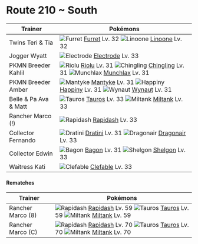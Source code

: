 # Route 210 ~ South

Trainer                    | Pokémons
---                        | ---
Twins Teri & Tia           | ![][162]  [Furret] Lv. 32  ![][264]  [Linoone] Lv. 32
Jogger Wyatt               | ![][101]  [Electrode] Lv. 33
PKMN Breeder Kahlil        | ![][447]  [Riolu] Lv. 31  ![][433]  [Chingling] Lv. 31  ![][446]  [Munchlax] Lv. 31
PKMN Breeder Amber         | ![][458]  [Mantyke] Lv. 31  ![][440]  [Happiny] Lv. 31  ![][360]  [Wynaut] Lv. 31
Belle & Pa Ava & Matt      | ![][128]  [Tauros] Lv. 33  ![][241]  [Miltank] Lv. 33
Rancher Marco (!)          | ![][078]  [Rapidash] Lv. 33
Collector Fernando         | ![][147]  [Dratini] Lv. 31  ![][148]  [Dragonair] Lv. 33
Collector Edwin            | ![][371]  [Bagon] Lv. 31  ![][372]  [Shelgon] Lv. 33
Waitress Kati              | ![][036]  [Clefable] Lv. 33

#### Rematches

Trainer                    | Pokémons
---                        | ---
Rancher Marco (8)          | ![][078]  [Rapidash] Lv. 59  ![][128]  [Tauros] Lv. 59  ![][241]  [Miltank] Lv. 59
Rancher Marco (C)          | ![][078]  [Rapidash] Lv. 70  ![][128]  [Tauros] Lv. 70  ![][241]  [Miltank] Lv. 70
[036]: https://raw.githubusercontent.com/PokeAPI/sprites/master/sprites/pokemon/36.png "Clefable"
[078]: https://raw.githubusercontent.com/PokeAPI/sprites/master/sprites/pokemon/78.png "Rapidash"
[101]: https://raw.githubusercontent.com/PokeAPI/sprites/master/sprites/pokemon/101.png "Electrode"
[128]: https://raw.githubusercontent.com/PokeAPI/sprites/master/sprites/pokemon/128.png "Tauros"
[147]: https://raw.githubusercontent.com/PokeAPI/sprites/master/sprites/pokemon/147.png "Dratini"
[148]: https://raw.githubusercontent.com/PokeAPI/sprites/master/sprites/pokemon/148.png "Dragonair"
[162]: https://raw.githubusercontent.com/PokeAPI/sprites/master/sprites/pokemon/162.png "Furret"
[241]: https://raw.githubusercontent.com/PokeAPI/sprites/master/sprites/pokemon/241.png "Miltank"
[264]: https://raw.githubusercontent.com/PokeAPI/sprites/master/sprites/pokemon/264.png "Linoone"
[360]: https://raw.githubusercontent.com/PokeAPI/sprites/master/sprites/pokemon/360.png "Wynaut"
[371]: https://raw.githubusercontent.com/PokeAPI/sprites/master/sprites/pokemon/371.png "Bagon"
[372]: https://raw.githubusercontent.com/PokeAPI/sprites/master/sprites/pokemon/372.png "Shelgon"
[433]: https://raw.githubusercontent.com/PokeAPI/sprites/master/sprites/pokemon/433.png "Chingling"
[440]: https://raw.githubusercontent.com/PokeAPI/sprites/master/sprites/pokemon/440.png "Happiny"
[446]: https://raw.githubusercontent.com/PokeAPI/sprites/master/sprites/pokemon/446.png "Munchlax"
[447]: https://raw.githubusercontent.com/PokeAPI/sprites/master/sprites/pokemon/447.png "Riolu"
[458]: https://raw.githubusercontent.com/PokeAPI/sprites/master/sprites/pokemon/458.png "Mantyke"
[Clefable]: /pokemon_changes/036.md
[Rapidash]: /pokemon_changes/078.md
[Electrode]: /pokemon_changes/101.md
[Tauros]: /pokemon_changes/128.md
[Dratini]: /pokemon_changes/147.md
[Dragonair]: /pokemon_changes/148.md
[Furret]: /pokemon_changes/162.md
[Miltank]: /pokemon_changes/241.md
[Linoone]: /pokemon_changes/264.md
[Wynaut]: /pokemon_changes/360.md
[Bagon]: /pokemon_changes/371.md
[Shelgon]: /pokemon_changes/372.md
[Chingling]: /pokemon_changes/433.md
[Happiny]: /pokemon_changes/440.md
[Munchlax]: /pokemon_changes/446.md
[Riolu]: /pokemon_changes/447.md
[Mantyke]: /pokemon_changes/458.md
